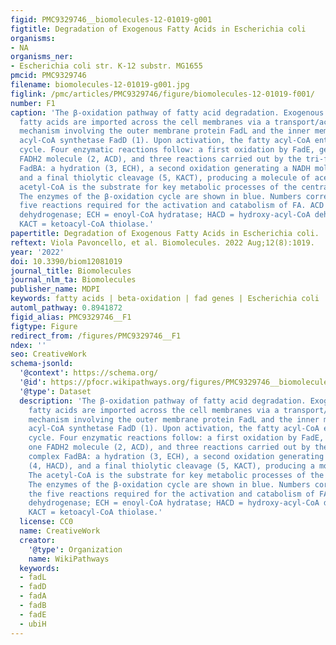 ```yaml
---
figid: PMC9329746__biomolecules-12-01019-g001
figtitle: Degradation of Exogenous Fatty Acids in Escherichia coli
organisms:
- NA
organisms_ner:
- Escherichia coli str. K-12 substr. MG1655
pmcid: PMC9329746
filename: biomolecules-12-01019-g001.jpg
figlink: /pmc/articles/PMC9329746/figure/biomolecules-12-01019-f001/
number: F1
caption: 'The β-oxidation pathway of fatty acid degradation. Exogenous long-chain
  fatty acids are imported across the cell membranes via a transport/acyl-activation
  mechanism involving the outer membrane protein FadL and the inner membrane-bound
  acyl-CoA synthetase FadD (1). Upon activation, the fatty acyl-CoA enters the β-oxidation
  cycle. Four enzymatic reactions follow: a first oxidation by FadE, generating one
  FADH2 molecule (2, ACD), and three reactions carried out by the tri-functional complex
  FadBA: a hydration (3, ECH), a second oxidation generating a NADH molecule (4, HACD),
  and a final thiolytic cleavage (5, KACT), producing a molecule of acetyl-CoA. The
  acetyl-CoA is the substrate for key metabolic processes of the central metabolism.
  The enzymes of the β-oxidation cycle are shown in blue. Numbers correspond to the
  five reactions required for the activation and catabolism of FA. ACD = acyl-CoA
  dehydrogenase; ECH = enoyl-CoA hydratase; HACD = hydroxy-acyl-CoA dehydrogenase;
  KACT = ketoacyl-CoA thiolase.'
papertitle: Degradation of Exogenous Fatty Acids in Escherichia coli.
reftext: Viola Pavoncello, et al. Biomolecules. 2022 Aug;12(8):1019.
year: '2022'
doi: 10.3390/biom12081019
journal_title: Biomolecules
journal_nlm_ta: Biomolecules
publisher_name: MDPI
keywords: fatty acids | beta-oxidation | fad genes | Escherichia coli | FadR
automl_pathway: 0.8941872
figid_alias: PMC9329746__F1
figtype: Figure
redirect_from: /figures/PMC9329746__F1
ndex: ''
seo: CreativeWork
schema-jsonld:
  '@context': https://schema.org/
  '@id': https://pfocr.wikipathways.org/figures/PMC9329746__biomolecules-12-01019-g001.html
  '@type': Dataset
  description: 'The β-oxidation pathway of fatty acid degradation. Exogenous long-chain
    fatty acids are imported across the cell membranes via a transport/acyl-activation
    mechanism involving the outer membrane protein FadL and the inner membrane-bound
    acyl-CoA synthetase FadD (1). Upon activation, the fatty acyl-CoA enters the β-oxidation
    cycle. Four enzymatic reactions follow: a first oxidation by FadE, generating
    one FADH2 molecule (2, ACD), and three reactions carried out by the tri-functional
    complex FadBA: a hydration (3, ECH), a second oxidation generating a NADH molecule
    (4, HACD), and a final thiolytic cleavage (5, KACT), producing a molecule of acetyl-CoA.
    The acetyl-CoA is the substrate for key metabolic processes of the central metabolism.
    The enzymes of the β-oxidation cycle are shown in blue. Numbers correspond to
    the five reactions required for the activation and catabolism of FA. ACD = acyl-CoA
    dehydrogenase; ECH = enoyl-CoA hydratase; HACD = hydroxy-acyl-CoA dehydrogenase;
    KACT = ketoacyl-CoA thiolase.'
  license: CC0
  name: CreativeWork
  creator:
    '@type': Organization
    name: WikiPathways
  keywords:
  - fadL
  - fadD
  - fadA
  - fadB
  - fadE
  - ubiH
---
```

